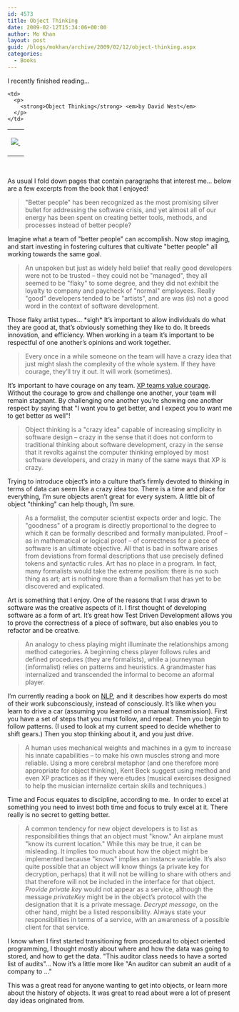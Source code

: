 ```yaml
---
id: 4573
title: Object Thinking
date: 2009-02-12T15:34:06+00:00
author: Mo Khan
layout: post
guid: /blogs/mokhan/archive/2009/02/12/object-thinking.aspx
categories:
  - Books
---
```

I recently finished reading&#8230;

<table width="100%">
  <tr>
    <td>
      <p>
        <a href="http://www.amazon.ca/gp/product/0735619654?ie=UTF8&tag=mokhmypo-20&linkCode=as2&camp=15121&creative=330641&creativeASIN=0735619654"><img src="https://images-na.ssl-images-amazon.com/images/I/516hULBjUmL._SL160_.jpg" border="0" /> </a><img style="margin: 0px;border-top-style: none! important;border-right-style: none! important;border-left-style: none! important;border-bottom-style: none! important" height="1" alt="" src="http://www.assoc-amazon.ca/e/ir?t=mokhmypo-20&l=as2&o=15&a=0735619654" width="1" border="0" />
      </p>
    </td>
    
    <td>
      <p>
        <strong>Object Thinking</strong> <em>by David West</em>
      </p>
    </td>
  </tr>
</table>

&#160;

As usual I fold down pages that contain paragraphs that interest me&#8230; below are a few excerpts from the book that I enjoyed!

> "Better people" has been recognized as the most promising silver bullet for addressing the software crisis, and yet almost all of our energy has been spent on creating better tools, methods, and processes instead of better people?

Imagine what a team of "better people" can accomplish. Now stop imaging, and start investing in fostering cultures that cultivate "better people" all working towards the same goal.

> An unspoken but just as widely held belief that really good developers were not to be trusted &#8211; they could not be "managed", they all seemed to be "flaky" to some degree, and they did not exhibit the loyalty to company and paycheck of "normal" employees. Really "good" developers tended to be "artists", and are was (is) not a good word in the context of software development.

Those flaky artist types&#8230; \*sigh\* It&#8217;s important to allow individuals do what they are good at, that&#8217;s obviously something they like to do. It breeds innovation, and efficiency. When working in a team it&#8217;s important to be respectful of one another&#8217;s opinions and work together. 

> Every once in a while someone on the team will have a crazy idea that just might slash the complexity of the whole system. If they have courage, they&#8217;ll try it out. It will work (sometimes).

It&#8217;s important to have courage on any team. [XP teams value courage](http://mokhan.ca/blog/2007/08/31/The+Principles+And+Values+Of+XP.aspx). Without the courage to grow and challenge one another, your team will remain stagnant. By challenging one another you&#8217;re showing one another respect by saying that "I want you to get better, and I expect you to want me to get better as well"!

> Object thinking is a "crazy idea" capable of increasing simplicity in software design &#8211; crazy in the sense that it does not conform to traditional thinking about software development, crazy in the sense that it revolts against the computer thinking employed by most software developers, and crazy in many of the same ways that XP is crazy.

Trying to introduce object&#8217;s into a culture that&#8217;s firmly devoted to thinking in terms of data can seem like a crazy idea too. There is a time and place for everything, I&#8217;m sure objects aren&#8217;t great for every system. A little bit of object "thinking" can help though, I&#8217;m sure. 

> As a formalist, the computer scientist expects order and logic. The "goodness" of a program is directly proportional to the degree to which it can be formally described and formally manipulated. Proof &#8211; as in mathematical or logical proof &#8211; of correctness for a piece of software is an ultimate objective. All that is bad in software arises from deviations from formal descriptions that use precisely defined tokens and syntactic rules. Art has no place in a program. In fact, many formalists would take the extreme position: there is no such thing as art; art is nothing more than a formalism that has yet to be discovered and explicated.

Art is something that I enjoy. One of the reasons that I was drawn to software was the creative aspects of it. I first thought of developing software as a form of art. It&#8217;s great how Test Driven Development allows you to prove the correctness of a piece of software, but also enables you to refactor and be creative.

> An analogy to chess playing might illuminate the relationships among method categories. A beginning chess player follows rules and defined procedures (they are formalists), while a journeyman (informalist) relies on patterns and heuristics. A grandmaster has internalized and transcended the informal to become an aformal player.

I&#8217;m currently reading a book on [NLP](http://en.wikipedia.org/wiki/Neuro-linguistic_programming), and it describes how experts do most of their work subconsciously, instead of consciously. It&#8217;s like when you learn to drive a car (assuming you learned on a manual transmission). First you have a set of steps that you must follow, and repeat. Then you begin to follow patterns. (I used to look at my current speed to decide whether to shift gears.) Then you stop thinking about it, and you just drive.

> A human uses mechanical weights and machines in a gym to increase his innate capabilities &#8211; to make his own muscles strong and more reliable. Using a more cerebral metaphor (and one therefore more appropriate for object thinking), Kent Beck suggest using method and even XP practices as if they were etudes (musical exercises designed to help the musician internalize certain skills and techniques.)

Time and Focus equates to discipline, according to me.&#160; In order to excel at something you need to invest both time and focus to truly excel at it. There really is no secret to getting better.

> A common tendency for new object developers is to list as responsibilities things that an object must "know." An airplane must "know its current location." While this may be true, it can be misleading. It implies too much about how the object might be implemented because "knows" implies an instance variable. It&#8217;s also quite possible that an object will know things (a private key for decryption, perhaps) that it will not be willing to share with others and that therefore will not be included in the interface for that object. _Provide private key_ would not appear as a service, although the message _privateKey_ might be in the object&#8217;s protocol with the designation that it is a private message. _Decrypt message_, on the other hand, might be a listed responsibility. Always state your responsibilities in terms of a service, with an awareness of a possible client for that service.

I know when I first started transitioning from procedural to object oriented programming, I thought mostly about where and how the data was going to stored, and how to get the data. "This auditor class needs to have a sorted list of audits"&#8230; Now it&#8217;s a little more like "An auditor can submit an audit of a company to &#8230;"

This was a great read for anyone wanting to get into objects, or learn more about the history of objects. It was great to read about were a lot of present day ideas originated from.